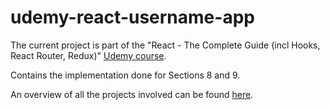 # udemy-react-username-app

The current project is part of the "React - The Complete Guide (incl Hooks, React Router, Redux)" [Udemy course](https://www.udemy.com/course/react-the-complete-guide-incl-redux/).

Contains the implementation done for Sections 8 and 9.

An overview of all the projects involved can be found [here](../../..).
